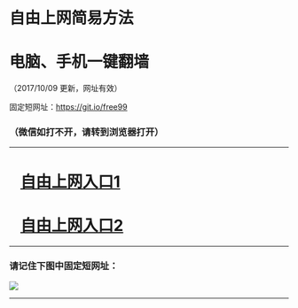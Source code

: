 ﻿# 自由上网简易方法

# 电脑、手机一键翻墙

（2017/10/09 更新，网址有效）

固定短网址：https://git.io/free99

### （微信如打不开，请转到浏览器打开）


***





# &nbsp;&nbsp; <a href="http://ft3125715095.fwq-tz-1001.info/fwqtz01.html?t=100900126558 " target="_blank">自由上网入口1</a>
# &nbsp;&nbsp; <a href="http://ft2857227389.fwq-tz-1002.info/fwqtz02.html?t=10090014689 " target="_blank">自由上网入口2</a>
***

### 请记住下图中固定短网址：

<img src="https://s3-us-west-2.amazonaws.com/fwq-1001/yjfq-20170905okok.png" /> 


***

